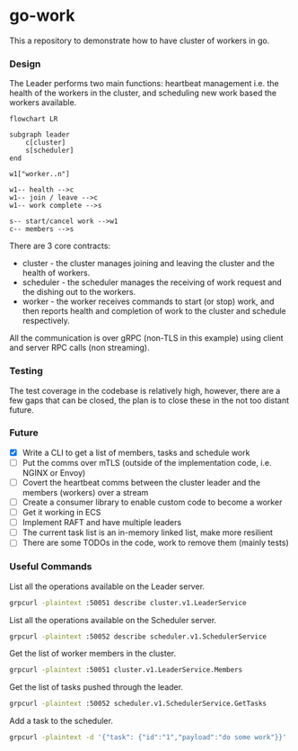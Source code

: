 # go-work

This a repository to demonstrate how to have cluster of workers in go.
### Design

The Leader performs two main functions: heartbeat management i.e. the health of the workers in the cluster, and scheduling new work based the workers available.

```mermaid
flowchart LR

subgraph leader
	c[cluster]
	s[scheduler]
end

w1["worker..n"]

w1-- health -->c
w1-- join / leave -->c
w1-- work complete -->s

s-- start/cancel work -->w1
c-- members -->s
```

There are 3 core contracts:

- cluster - the cluster manages joining and leaving the cluster and the health of workers.
- scheduler - the scheduler manages the receiving of work request and the dishing out to the workers.
- worker - the worker receives commands to start (or stop) work, and then reports health and completion of work to the cluster and schedule respectively.

All the communication is over gRPC (non-TLS in this example) using client and server RPC calls (non streaming).

### Testing

The test coverage in the codebase is relatively high, however, there are a few gaps that can be closed, the plan is to close these in the not too distant future.

### Future

- [x] Write a CLI to get a list of members, tasks and schedule work
- [ ] Put the comms over mTLS (outside of the implementation code, i.e. NGINX or Envoy)
- [ ] Covert the heartbeat comms between the cluster leader and the members (workers) over a stream
- [ ] Create a consumer library to enable custom code to become a worker
- [ ] Get it working in ECS
- [ ] Implement RAFT and have multiple leaders
- [ ] The current task list is an in-memory linked list, make more resilient
- [ ] There are some TODOs in the code, work to remove them (mainly tests)

### Useful Commands

List all the operations available on the Leader server.

```sh
grpcurl -plaintext :50051 describe cluster.v1.LeaderService
```

List all the operations available on the Scheduler server.

```sh
grpcurl -plaintext :50052 describe scheduler.v1.SchedulerService
```

Get the list of worker members in the cluster.

```sh
grpcurl -plaintext :50051 cluster.v1.LeaderService.Members
```

Get the list of tasks pushed through the leader.

```sh
grpcurl -plaintext :50052 scheduler.v1.SchedulerService.GetTasks
```

Add a task to the scheduler.

```sh
grpcurl -plaintext -d '{"task": {"id":"1","payload":"do some work"}}' :50052 scheduler.v1.SchedulerService.ScheduleTask
```
